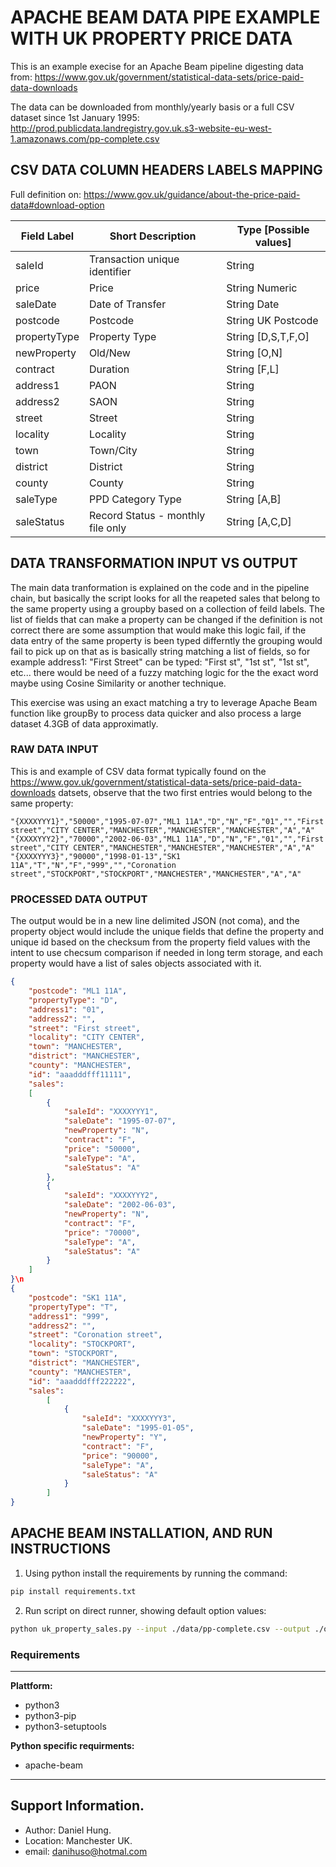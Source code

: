 # APACHE BEAM DATA PIPE EXAMPLE WITH UK PROPERTY PRICE DATA

This is an example execise for an Apache Beam pipeline digesting data from:
https://www.gov.uk/government/statistical-data-sets/price-paid-data-downloads

The data can be downloaded from monthly/yearly basis or a full CSV dataset since 1st January 1995:
http://prod.publicdata.landregistry.gov.uk.s3-website-eu-west-1.amazonaws.com/pp-complete.csv

## CSV DATA COLUMN HEADERS LABELS MAPPING
Full definition on: https://www.gov.uk/guidance/about-the-price-paid-data#download-option

| Field Label  | Short Description                 | Type [Possible values] |
| ------------ | --------------------------------- | ---------------------- |
| saleId       | Transaction unique identifier     | String                 |             
| price        | Price                             | String Numeric         |     
| saleDate     | Date of Transfer                  | String Date            | 
| postcode     | Postcode                          | String UK Postcode     |         
| propertyType | Property Type                     | String [D,S,T,F,O]     |         
| newProperty  | Old/New                           | String [O,N]           |     
| contract     | Duration                          | String [F,L]           |     
| address1     | PAON                              | String                 |
| address2     | SAON                              | String                 |              
| street       | Street                            | String                 |              
| locality     | Locality                          | String                 |              
| town         | Town/City                         | String                 |              
| district     | District                          | String                 |              
| county       | County                            | String                 |              
| saleType     | PPD Category Type                 | String [A,B]           |     
| saleStatus   | Record Status - monthly file only | String [A,C,D]         |     

## DATA TRANSFORMATION INPUT VS OUTPUT
The main data tranformation is explained on the code and in the pipeline chain, but basically the script looks for all the reapeted sales that belong
to the same property using a groupby based on a collection of feild labels. The list of fields that can make a property can be changed if the definition is not correct there are some assumption that would make this logic fail, if the data entry of the same property is been typed differntly the grouping would fail to pick up on that as is basically string matching a list of fields, so for example address1: "First Street" can be typed: "First st", "1st st", "1st st", etc... there would be need of a fuzzy matching logic for the the exact word maybe using Cosine Similarity or another technique.

This exercise was using an exact matching a try to leverage Apache Beam function like groupBy to process data quicker and also process a large dataset 4.3GB of data approximatly.

### RAW DATA INPUT
This is and example of CSV data format typically found on the https://www.gov.uk/government/statistical-data-sets/price-paid-data-downloads datsets, observe that the two first entries would belong to the same property:

```csv
"{XXXXYYY1}","50000","1995-07-07","ML1 11A","D","N","F","01","","First street","CITY CENTER","MANCHESTER","MANCHESTER","MANCHESTER","A","A"
"{XXXXYYY2}","70000","2002-06-03","ML1 11A","D","N","F","01","","First street","CITY CENTER","MANCHESTER","MANCHESTER","MANCHESTER","A","A"
"{XXXXYYY3}","90000","1998-01-13","SK1 11A","T","N","F","999","","Coronation street","STOCKPORT","STOCKPORT","MANCHESTER","MANCHESTER","A","A"
```

### PROCESSED DATA OUTPUT
The output would be in a new line delimited JSON (not coma), and the property object would include the unique fields that define the property and unique id based on the checksum from the property field values with the intent to use checsum comparison if needed in long term storage, and each property would have a list of sales objects associated with it.

```json
{
    "postcode": "ML1 11A",
    "propertyType": "D", 
    "address1": "01", 
    "address2": "", 
    "street": "First street", 
    "locality": "CITY CENTER", 
    "town": "MANCHESTER", 
    "district": "MANCHESTER", 
    "county": "MANCHESTER", 
    "id": "aaadddfff11111", 
    "sales": 
    [
        {
            "saleId": "XXXXYYY1", 
            "saleDate": "1995-07-07", 
            "newProperty": "N", 
            "contract": "F", 
            "price": "50000", 
            "saleType": "A", 
            "saleStatus": "A"
        }, 
        {
            "saleId": "XXXXYYY2", 
            "saleDate": "2002-06-03", 
            "newProperty": "N", 
            "contract": "F", 
            "price": "70000", 
            "saleType": "A", 
            "saleStatus": "A"
        }
    ]   
}\n
{
    "postcode": "SK1 11A", 
    "propertyType": "T", 
    "address1": "999", 
    "address2": "", 
    "street": "Coronation street", 
    "locality": "STOCKPORT", 
    "town": "STOCKPORT", 
    "district": "MANCHESTER", 
    "county": "MANCHESTER", 
    "id": "aaadddfff222222", 
    "sales": 
        [
            {
                "saleId": "XXXXYYY3", 
                "saleDate": "1995-01-05", 
                "newProperty": "Y", 
                "contract": "F", 
                "price": "90000", 
                "saleType": "A", 
                "saleStatus": "A"
            }
        ]
}
```

## APACHE BEAM INSTALLATION, AND RUN INSTRUCTIONS ##
1) Using python install the requirements by running the command:
```bash
pip install requirements.txt
```
2) Run script on direct runner, showing default option values:
```bash
python uk_property_sales.py --input ./data/pp-complete.csv --output ./output/properties.json
```
### Requirements 

---
__Plattform:__

+ python3
+ python3-pip
+ python3-setuptools

__Python specific requirments:__

+ apache-beam
---

## Support Information. ##

* Author: Daniel Hung.
* Location: Manchester UK.
* email: danihuso@hotmal.com